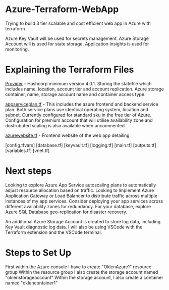 # Azure-Terraform-WebApp

Trying to build 3 tier scalable and cost efficient web app in Azure with terraform

Azure Key Vault will be used for secrets management. 
Azure Storage Account will is used for state storage. 
Application Insights is used for monitoring. 

# Explaining the Terraform Files

[Provider](https://github.com/OklenCodes/Azure-Terraform-WebApp/blob/main/provider.tf) - 
Hashcorp minimum version 4.0.1. 
Storing the statefile which includes name, location, account tier and account replication. 
Azure storage container, name, storage account name and container access type.

[appserviceplan.tf](https://github.com/OklenCodes/Azure-Terraform-WebApp/blob/main/appserviceplan.tf) -
This includes the azure frontend and backend service plan. Both service plans use identical operating system, location and subnet. 
Currently configured for standard sku in the free tier of Azure. 
Configuration for premium account that will utilise availability zone and dostrubuted scaling is also available when uncommented.  

[azurewebsite.tf](https://github.com/OklenCodes/Azure-Terraform-WebApp/blob/main/azurewebsite.tf) - 
Frontend website of the web app detailing 

[config.tfvars]
[database.tf]
[keyvault.tf]
[logging.tf]
[main.tf]
[outputs.tf]
[variables.tf]
[vnet.tf]



# Next steps
Looking to explore Azure App Service autoscaling plans to automatically adjust resource allocation based on traffic.
Looking to Implement Azure Application Gateway or Load Balancer to distribute traffic across multiple instances of my app services.
Consider deploying your app services across different availability zones for redundancy.
For your database, explore Azure SQL Database geo-replication for disaster recovery.


An additional Azure Storage Account is created to store log data, including Key Vault diagnostic log data. 
I will also be using VSCode with the Terraform extension and the VSCode terminal. 

# Steps to Set Up
First within the Azure console I have to create "OklenAzure1" resource group 
Within the resource group I also create the storage account named "oklenstorageaccount"
Within the storage account, I also create a container named "oklencontainer1"
